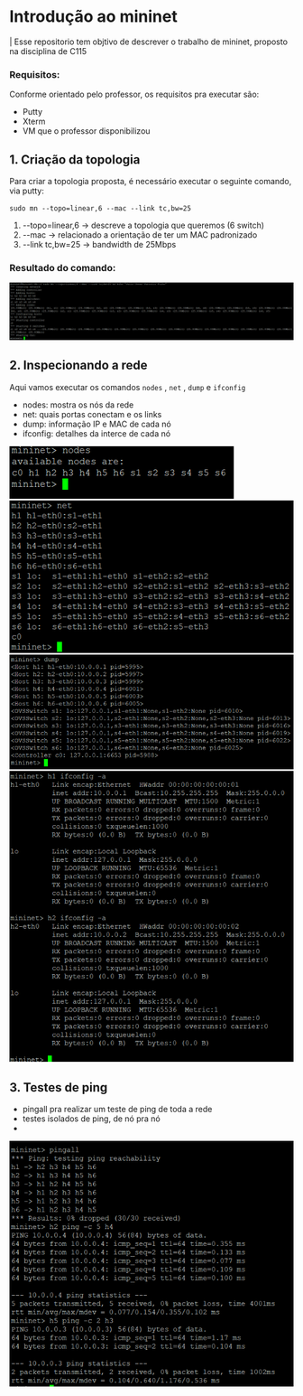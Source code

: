 # Introdução ao mininet
| Esse repositorio tem objtivo de descrever o trabalho de mininet, proposto na disciplina de C115

### Requisitos:
Conforme orientado pelo professor, os requisitos pra executar são:
- Putty
- Xterm
- VM que o professor disponibilizou

## 1. Criação da topologia
Para criar a topologia proposta, é necessário executar o seguinte comando, via putty:

```
sudo mn --topo=linear,6 --mac --link tc,bw=25
```

1. --topo=linear,6 -> descreve a topologia que queremos (6 switch)
2. --mac -> relacionado a orientação de ter um MAC padronizado
3. --link tc,bw=25 -> bandwidth de 25Mbps

### Resultado do comando:

![Screenshot 1](./screenshot1.png)

## 2. Inspecionando a rede
Aqui vamos executar os comandos `nodes` , `net` , `dump` e `ifconfig`

- nodes: mostra os nós da rede
- net: quais portas conectam e os links
- dump: informação IP e MAC de cada nó
- ifconfig: detalhes da interce de cada nó

  
![Screenshot 2](./screenshot2.png)
![Screenshot 3](./screenshot3.png)
![Screenshot 4](./screenshot4.png)
![Screenshot 5](./screenshot5.png)

## 3. Testes de ping

- pingall pra realizar um teste de ping de toda a rede
- testes isolados de ping, de nó pra nó
- 
![Screenshot 6](./screenshot6.png)
